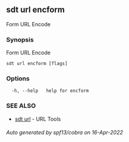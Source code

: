 ## sdt url encform

Form URL Encode

### Synopsis

Form URL Encode

```
sdt url encform [flags]
```

### Options

```
  -h, --help   help for encform
```

### SEE ALSO

* [sdt url](sdt_url.md)	 - URL Tools

###### Auto generated by spf13/cobra on 16-Apr-2022
